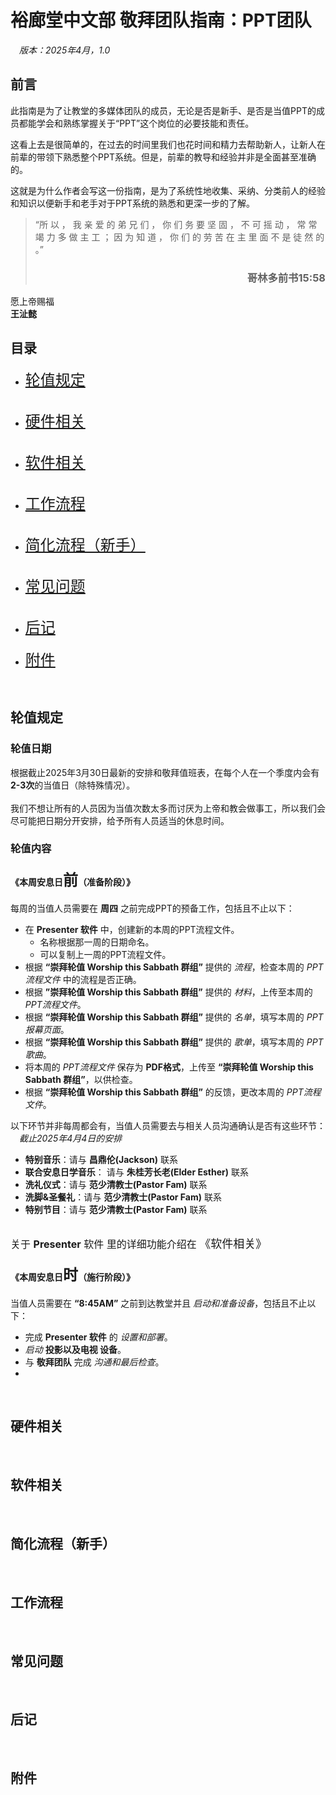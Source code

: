 

# 裕廊堂中文部 敬拜团队指南：PPT团队
&emsp;*版本：2025年4月，1.0*


## 前言
此指南是为了让教堂的多媒体团队的成员，无论是否是新手、是否是当值PPT的成员都能学会和熟练掌握关于“PPT”这个岗位的必要技能和责任。 

这看上去是很简单的，在过去的时间里我们也花时间和精力去帮助新人，让新人在前辈的带领下熟悉整个PPT系统。但是，前辈的教导和经验并非是全面甚至准确的。  

这就是为什么作者会写这一份指南，是为了系统性地收集、采纳、分类前人的经验和知识以便新手和老手对于PPT系统的熟悉和更深一步的了解。

> “所 以 ， 我 亲 爱 的 弟 兄 们 ， 你 们 务 要 坚 固 ， 不 可 摇 动 ， 常 常 竭 力 多 做 主 工 ； 因 为 知 道 ， 你 们 的 劳 苦 在 主 里 面 不 是 徒 然 的 。”
>
><h3 align="right">哥林多前书15:58</h3>

愿上帝赐福  
**王沚懿**

## 目录

* <font size = 5> [轮值规定](#dutyReg) </font><br><br>
<!-- 轮值规定：解释轮值日期安排和出勤规定。 -->
* <font size = 5> [硬件相关](#hdwareRel) </font><br><br>
<!-- 硬件相关：介绍后台硬件名称和功能，以及如何妥善保存和维护硬件，避免误操作导致的问题。-->
* <font size = 5> [软件相关](#sftwareRel) </font><br><br>
<!-- 软件相关：介绍后台软件名称和功能，以及如何正确使用软件，避免误操作导致的问题。 -->
* <font size = 5> [工作流程](#workProc) </font><br><br>
<!-- 工作流程：详细介绍工作的每一个步骤，按照时间排序。 -->
* <font size = 5> [简化流程（新手）](#noobProc) </font><br><br>
<!-- 简化指南（新手）：简略介绍工作步骤，按照时间排序。 -->
* <font size = 5> [常见问题](#fAQ) </font><br><br>
<!-- 常见问题：常见的各种问题，包括硬件（容易误触的地方），软件（误操作导致软件崩溃）。 -->
* <font size = 5> [后记](#pS) </font><br><br>
* <font size = 5> [附件](#aPP) </font>



<a id = "dutyReg"></a> <br>
 
## 轮值规定

### 轮值日期

根据截止2025年3月30日最新的安排和敬拜值班表，在每个人在一个季度内会有**2-3次**的当值日（除特殊情况）。
<br><br>
我们不想让所有的人员因为当值次数太多而讨厌为上帝和教会做事工，所以我们会尽可能把日期分开安排，给予所有人员适当的休息时间。

### 轮值内容

#### 《本周安息日<font size="5">前</font>（准备阶段）》

每周的当值人员需要在 **周四** 之前完成PPT的预备工作，包括且不止以下：
- 在 **Presenter 软件** 中，创建新的本周的PPT流程文件。
    - 名称根据那一周的日期命名。
    - 可以复制上一周的PPT流程文件。
- 根据 **“崇拜轮值 Worship this Sabbath 群组”** 提供的 *流程*，检查本周的 *PPT流程文件* 中的流程是否正确。
- 根据 **”崇拜轮值 Worship this Sabbath 群组”** 提供的 *材料*，上传至本周的 *PPT流程文件*。
- 根据 **“崇拜轮值 Worship this Sabbath 群组”** 提供的 *名单*，填写本周的 *PPT报幕页面*。
- 根据 **“崇拜轮值 Worship this Sabbath 群组”** 提供的 *歌单*，填写本周的 *PPT歌曲*。
- 将本周的 *PPT流程文件* 保存为 **PDF格式**，上传至 **“崇拜轮值 Worship this Sabbath 群组”**，以供检查。
- 根据 **“崇拜轮值 Worship this Sabbath 群组”** 的反馈，更改本周的 *PPT流程文件*。

以下环节并非每周都会有，当值人员需要去与相关人员沟通确认是否有这些环节：
<br>
&emsp;*截止2025年4月4日的安排*

- **特别音乐**：请与 **昌鼎伦(Jackson)** 联系
- **联合安息日学音乐**： 请与 **朱桂芳长老(Elder Esther)** 联系
- **洗礼仪式**：请与 **范少清教士(Pastor Fam)** 联系
- **洗脚&圣餐礼**：请与 **范少清教士(Pastor Fam)** 联系
- **特别节目**：请与 **范少清教士(Pastor Fam)** 联系

<br>
<font size="3">关于 <b>Presenter</b> 软件 里的详细功能介绍在 <font size="4">《软件相关》</font></font>

#### 《本周安息日<font size="5">时</font>（施行阶段）》

当值人员需要在 **“8:45AM”** 之前到达教堂并且 *启动和准备设备*，包括且不止以下：
- 完成 **Presenter 软件** 的 *设置和部署*。
- *启动* **投影以及电视 设备**。
- 与 **敬拜团队** 完成 *沟通和最后检查*。
- 


<a id = "hdwareRel"></a> <br>
 ## 硬件相关

<a id = "sftwareRel"></a> <br>
 ## 软件相关

 <a id = "noobProc"></a> <br>
 ## 简化流程（新手）

<a id = "workProc"></a> <br>
 ## 工作流程

<a id = "fAQ"></a> <br>
 ## 常见问题

<a id = "pS"></a> <br>
 ## 后记

<a id = "aPP"></a> <br>
 ## 附件